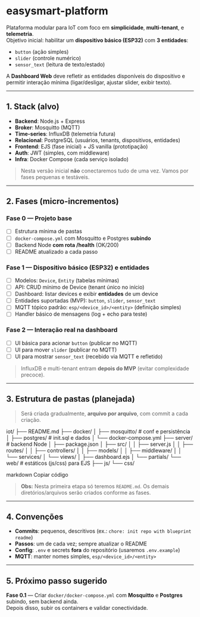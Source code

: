 # easysmart-platform

Plataforma modular para IoT com foco em **simplicidade**, **multi-tenant**, e **telemetria**.  
Objetivo inicial: habilitar um **dispositivo básico (ESP32)** com **3 entidades**:
- `button` (ação simples)
- `slider` (controle numérico)
- `sensor_text` (leitura de texto/estado)

A **Dashboard Web** deve refletir as entidades disponíveis do dispositivo e permitir interação mínima (ligar/desligar, ajustar slider, exibir texto).

---

## 1. Stack (alvo)
- **Backend**: Node.js + Express
- **Broker**: Mosquitto (MQTT)
- **Time-series**: InfluxDB (telemetria futura)
- **Relacional**: PostgreSQL (usuários, tenants, dispositivos, entidades)
- **Frontend**: EJS (fase inicial) + JS vanilla (prototipação)
- **Auth**: JWT (simples, com middleware)
- **Infra**: Docker Compose (cada serviço isolado)

> Nesta versão inicial **não** conectaremos tudo de uma vez. Vamos por fases pequenas e testáveis.

---

## 2. Fases (micro-incrementos)

### Fase 0 — Projeto base
- [ ] Estrutura mínima de pastas
- [ ] `docker-compose.yml` com Mosquitto e Postgres **subindo**
- [ ] Backend Node **com rota /health** (OK/200)
- [ ] README atualizado a cada passo

### Fase 1 — Dispositivo básico (ESP32) e entidades
- [ ] Modelos: `Device`, `Entity` (tabelas mínimas)
- [ ] API: CRUD mínimo de Device (tenant único no início)
- [ ] Dashboard: listar devices e exibir **entidades** de um device
- [ ] Entidades suportadas (MVP): `button`, `slider`, `sensor_text`
- [ ] MQTT tópico padrão: `esp/<device_id>/<entity>` (definição simples)
- [ ] Handler básico de mensagens (log + echo para teste)

### Fase 2 — Interação real na dashboard
- [ ] UI básica para acionar `button` (publicar no MQTT)
- [ ] UI para mover `slider` (publicar no MQTT)
- [ ] UI para mostrar `sensor_text` (recebido via MQTT e refletido)

> InfluxDB e multi-tenant entram **depois do MVP** (evitar complexidade precoce).

---

## 3. Estrutura de pastas (planejada)
> Será criada gradualmente, **arquivo por arquivo**, com commit a cada criação.

iot/
├── README.md
├── docker/
│ ├── mosquitto/ # conf e persistência
│ ├── postgres/ # init.sql e dados
│ └── docker-compose.yml
├── server/ # backend Node
│ ├── package.json
│ ├── src/
│ │ ├── server.js
│ │ ├── routes/
│ │ ├── controllers/
│ │ ├── models/
│ │ ├── middleware/
│ │ └── services/
│ └── views/
│ ├── dashboard.ejs
│ └── partials/
└── web/ # estáticos (js/css) para EJS
├── js/
└── css/

markdown
Copiar código

> **Obs:** Nesta primeira etapa só teremos `README.md`. Os demais diretórios/arquivos serão criados conforme as fases.

---

## 4. Convenções
- **Commits**: pequenos, descritivos (ex.: `chore: init repo with blueprint readme`)
- **Passos**: um de cada vez; sempre atualizar o README
- **Config**: `.env` e secrets **fora** do repositório (usaremos `.env.example`)
- **MQTT**: manter nomes simples, `esp/<device_id>/<entity>`

---

## 5. Próximo passo sugerido
**Fase 0.1** — Criar `docker/docker-compose.yml` com **Mosquitto** e **Postgres** subindo, sem backend ainda.  
Depois disso, subir os containers e validar conectividade.

